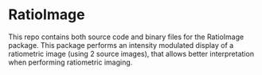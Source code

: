 # RatioImage
This repo contains both source code and binary files for the RatioImage package.  This package performs an intensity modulated display of a ratiometric image (using 2 source images), that allows better interpretation when performing ratiometric imaging.  
